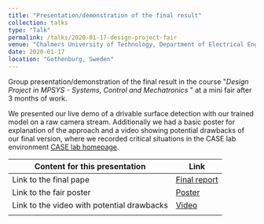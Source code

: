 ```yaml
---
title: "Presentation/demonstration of the final result"
collection: talks
type: "Talk"
permalink: /talks/2020-01-17-design-project-fair
venue: "Chalmers University of Technology, Department of Electrical Engineering"
date: 2020-01-17
location: "Gothenburg, Sweden"
---
```

Group presentation/demonstration of the final result in the course "<i>Design Project in MPSYS - Systems, Control and Mechatronics </i>" at a mini fair after 3 months of work.  

We presented our live demo of a drivable surface detection with our trained model on a raw camera stream. Additionally we had a basic poster for explanation of the approach and a video showing potential drawbacks of our final version, where we recorded critical situations in the CASE lab environment [CASE lab homepage](https://www.caselabbet.se/).


| Content for this presentation | Link |
|---|---|
| Link to the final pape | [Final report](https://github.com/luckyluks/DP-SurfaceDetection/blob/master/submissions/Final_Report.pdf) |
| Link to the fair poster | [Poster](https://github.com/luckyluks/DP-SurfaceDetection/blob/master/submissions/Poster.pdf) |
| Link to the video with potential drawbacks | [Video](https://github.com/luckyluks/DP-SurfaceDetection/blob/master/recordings/test_video_with_potential_problems.mp4) |
|   |   |